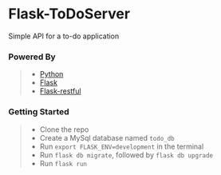 # Flask-ToDoServer

Simple API for a to-do application

### Powered By
>- [Python](https://www.python.org/)
>- [Flask](http://flask.pocoo.org/)
>- [Flask-restful](https://flask-restful.readthedocs.io/en/latest/)

### Getting Started
>- Clone the repo
>- Create a MySql database named `todo_db`
>- Run `export FLASK_ENV=development` in the terminal
>- Run `flask db migrate`, followed by `flask db upgrade`
>- Run `flask run`
